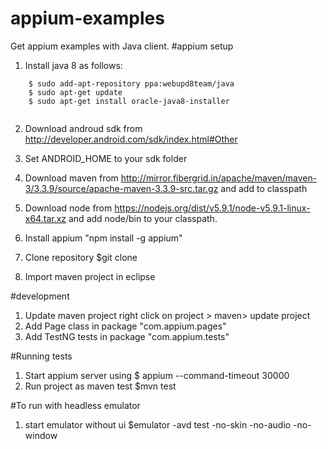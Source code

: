 # appium-examples
Get appium examples with Java client.
#appium setup
1. Install java 8 as follows:
```
	$ sudo add-apt-repository ppa:webupd8team/java
	$ sudo apt-get update
	$ sudo apt-get install oracle-java8-installer
	
```

2. Download androud sdk from http://developer.android.com/sdk/index.html#Other 


3. Set ANDROID_HOME to your sdk folder

4. Download maven from http://mirror.fibergrid.in/apache/maven/maven-3/3.3.9/source/apache-maven-3.3.9-src.tar.gz
and add to classpath
5. Download node from https://nodejs.org/dist/v5.9.1/node-v5.9.1-linux-x64.tar.xz
and add node/bin to your classpath.
6. Install appium "npm install -g appium"
7. Clone repository
	$git clone <repository url>
8. Import maven project in eclipse

#development

1. Update maven project
   right click on project > maven> update project
2. Add Page class in package "com.appium.pages"
3. Add TestNG tests in  package "com.appium.tests"

#Running tests

1. Start appium server using 
    $ appium --command-timeout 30000  
2. Run project as maven test
	$mvn test
	
#To run with headless emulator 
1. start emulator without ui 
 $emulator -avd test -no-skin -no-audio -no-window

